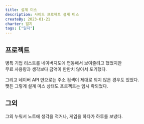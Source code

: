 ```yaml
---
title: 설계 미스
description: 사이드 프로젝트 설계 미스
createBy: 2023-01-21
charter: 일지
tags: ["일지"]
---
```


## 프로젝트

병특 기업 리스트를 네이버지도에 연동해서 보여줄려고 했었지만  
무료 사용량과 생각보다 금액이 만만치 않아서 포기했다.

그리고 네이버 API 만으로는 주소 검색이 제대로 되지 않은 경우도 있었다.  
쨋든 그렇게 설계 미스 상태도 프로젝트는 임시 락되었다.

## 그외

그외 누워서 노트에 생각을 적거나, 게임을 하다가 하루를 보냈다.

